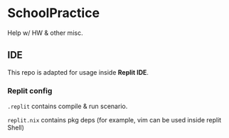 # SchoolPractice
Help w/ HW &amp; other misc.

## IDE
This repo is adapted for usage inside **Replit IDE**.

### Replit config
`.replit` contains compile & run scenario.

`replit.nix` contains pkg deps (for example, vim can be used inside replit Shell)